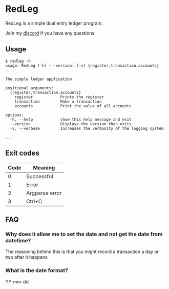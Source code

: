 # RedLeg

RedLeg is a simple dual entry ledger program.

Join my [discord](https://discord.com/invite/X9SB5Znm2D) if you have any questions.

## Usage

```terminal
$ redleg -h
usage: RedLeg [-h] [--version] [-v] {register,transaction,accounts} ...

The simple ledger application

positional arguments:
  {register,transaction,accounts}
    register            Prints the register
    transaction         Make a transaction
    accounts            Print the value of all accounts

options:
  -h, --help            show this help message and exit
  --version             Displays the version then exits
  -v, --verbose         Increases the verbosity of the logging system

...

```

## Exit codes

| Code | Meaning |
|------|---------|
| 0    | Successful |
| 1    | Error |
| 2    | Argparse error |
| 3    | Ctrl+C |

## FAQ

### Why does it allow me to set the date and not get the date from datetime?

The reasoning behind this is that you might record a transaction a day or two after it happens

### What is the date format?

YY-mm-dd
